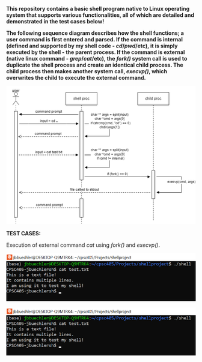 **This repository contains a basic shell program native to Linux operating system
that supports various functionalities, all of which are detailed and demonstrated
in the test cases below!**

**The following sequence diagram describes how the shell functions; a user command is 
first entered and parsed. If the command is internal (defined and supported
by my shell code - *cd*/*pwd*/etc), it is simply executed by the shell - the parent process. 
If the command is external (native linux command - *grep*/*cat*/etc), the *fork()* system
call is used to duplicate the shell process and create an identical child process. The child
process then makes another system call, *execvp()*, which overwrites the child to execute
the external command.**

![img1](./images/LLdiag.drawio.png)

**TEST CASES:**

Execution of external command *cat* using *fork()* and *execvp()*.

![img1](./images/forkandexec.png)



![img1](./images/forkandexec.png)
